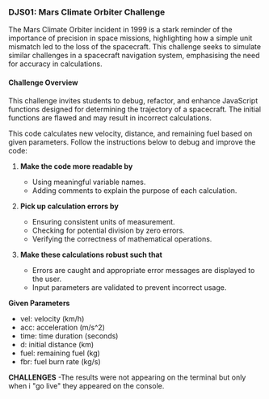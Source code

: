 ### DJS01: Mars Climate Orbiter Challenge

The Mars Climate Orbiter incident in 1999 is a stark reminder of the importance of precision in space missions, highlighting how a simple unit mismatch led to the loss of the spacecraft. This challenge seeks to simulate similar challenges in a spacecraft navigation system, emphasising the need for accuracy in calculations.

#### Challenge Overview

This challenge invites students to debug, refactor, and enhance JavaScript functions designed for determining the trajectory of a spacecraft. The initial functions are flawed and may result in incorrect calculations.



This code calculates new velocity, distance, and remaining fuel based on given parameters. Follow the instructions below to debug and improve the code:

1. **Make the code more readable by**
   - Using meaningful variable names.
   - Adding comments to explain the purpose of each calculation.

2. **Pick up calculation errors by**
   - Ensuring consistent units of measurement.
   - Checking for potential division by zero errors.
   - Verifying the correctness of mathematical operations.

3. **Make these calculations robust such that**
   - Errors are caught and appropriate error messages are displayed to the user.
   - Input parameters are validated to prevent incorrect usage.

**Given Parameters**
- vel: velocity (km/h)
- acc: acceleration (m/s^2)
- time: time duration (seconds)
- d: initial distance (km)
- fuel: remaining fuel (kg)
- fbr: fuel burn rate (kg/s)

**CHALLENGES**
-The results were not appearing on the terminal but only when i "go live" they appeared on the console.




